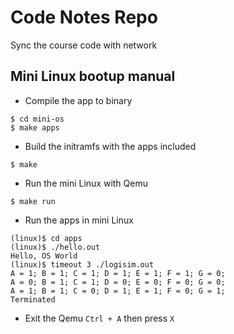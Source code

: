 # Code Notes Repo
Sync the course code with network

## Mini Linux bootup manual

* Compile the app to binary

```
$ cd mini-os
$ make apps
```

* Build the initramfs with the apps included

```
$ make
```

* Run the mini Linux with Qemu

```
$ make run
```

* Run the apps in mini Linux

```
(linux)$ cd apps
(linux)$ ./hello.out
Hello, OS World
(linux)$ timeout 3 ./logisim.out
A = 1; B = 1; C = 1; D = 1; E = 1; F = 1; G = 0;
A = 0; B = 1; C = 1; D = 0; E = 0; F = 0; G = 0;
A = 1; B = 1; C = 0; D = 1; E = 1; F = 0; G = 1;
Terminated
```

* Exit the Qemu `Ctrl + A` then press `X`
